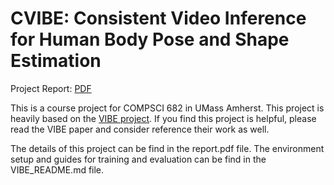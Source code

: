 # CVIBE: Consistent Video Inference for Human Body Pose and Shape Estimation 

Project Report: [PDF](https://l4zyy.github.io/files/CVIBE.pdf)

This is a course project for COMPSCI 682 in UMass Amherst. This project is heavily based on the [VIBE project](https://github.com/mkocabas/VIBE). If you find this project is helpful, please read the VIBE paper and consider reference their work as well.

The details of this project can be find in the report.pdf file. The environment setup and guides for training and evaluation can be find in the VIBE_README.md file.
